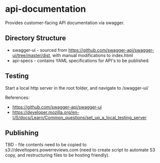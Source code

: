 # api-documentation

Provides customer-facing API documentation via swagger.

## Directory Structure

* swagger-ui - sourced from https://github.com/swagger-api/swagger-ui/tree/master/dist, with manual modifications to index.html
* api-specs - contains YAML specifications for API's to be published.

## Testing
Start a local http server in the root folder, and navigate to <SERVER BASE>/swagger-ui/

References:  
* https://github.com/swagger-api/swagger-ui
* https://developer.mozilla.org/en-US/docs/Learn/Common_questions/set_up_a_local_testing_server

## Publishing
TBD - file contents need to be copied to s3://develtopers.powerreviews.com (need to create script to automate S3 copy, and restructuring files to be hosting friendly).


